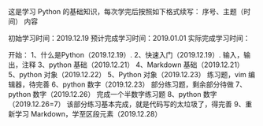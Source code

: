 这是学习 Python 的基础知识，每次学完后按照如下格式续写：
序号、主题（时间）
内容

初始学习时间：2019.12.19
预计完成学习时间：2019.01.01
实际完成学习时间：

开始：
1、什么是Python（2019.12.19）.
2、快速入门（2019.12.19）.
输入，输出，注释
3、python 基础（2019.12.21）
4、Markdown 基础（2019.12.21）
5、python 对象（2019.12.22）
5、Python 对象（2019.12.23）
练习题，vim 编辑器，待完善
6、python 数字（2019.12.23）
部分练习题，剩余部分待做
7、python 数字（2019.12.26）
完成一个半数字练习题
8、python 数字（2019.12.26=7）
该部分练习基本完成，就是代码写的太垃圾了，得完善
9、重新学习 Markdown，学至区段元素（2019.12.28）